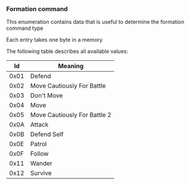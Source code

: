 ### Formation command

This enumeration contains data that is useful to determine the formation command type

Each entry takes one byte in a memory

The following table describes all available values:

Id | Meaning
----|---------
 0x01 | Defend
 0x02 | Move Cautiously For Battle
 0x03 | Don't Move
 0x04 | Move
 0x05 | Move Cautiously For Battle 2
 0x0A | Attack
 0x0B | Defend Self
 0x0E | Patrol
 0x0F | Follow
 0x11 | Wander
 0x12 | Survive
